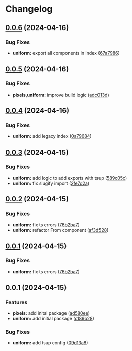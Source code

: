 # Changelog

## [0.0.6](https://github.com/fuf-stack/uniform/compare/uniform-v0.0.5...uniform-v0.0.6) (2024-04-16)


### Bug Fixes

* **uniform:** export all components in index ([67a7986](https://github.com/fuf-stack/uniform/commit/67a798650dd7a1bf26c029bb79a90007f4f05d8f))

## [0.0.5](https://github.com/fuf-stack/uniform/compare/uniform-v0.0.4...uniform-v0.0.5) (2024-04-16)


### Bug Fixes

* **pixels,uniform:** improve build logic ([adc013d](https://github.com/fuf-stack/uniform/commit/adc013df9f12403acb6beeff0891b0f698a78701))

## [0.0.4](https://github.com/fuf-stack/uniform/compare/uniform-v0.0.3...uniform-v0.0.4) (2024-04-16)


### Bug Fixes

* **uniform:** add legacy index ([0a79684](https://github.com/fuf-stack/uniform/commit/0a79684f2aa8ba14071c2c2d1858b8939a3389b6))

## [0.0.3](https://github.com/fuf-stack/uniform/compare/uniform-v0.0.2...uniform-v0.0.3) (2024-04-15)


### Bug Fixes

* **uniform:** add logic to add exports with tsup ([589c05c](https://github.com/fuf-stack/uniform/commit/589c05c910c1cc15334becfc8c18321d0bf36016))
* **uniform:** fix slugify import ([2fe7d2a](https://github.com/fuf-stack/uniform/commit/2fe7d2a4eb0698c7f9ea784188f985e51d1d7620))

## [0.0.2](https://github.com/fuf-stack/uniform/compare/uniform-v0.0.1...uniform-v0.0.2) (2024-04-15)


### Bug Fixes

* **uniform:** fix ts errors ([76b2ba7](https://github.com/fuf-stack/uniform/commit/76b2ba796c991eb0eaf6730428676e45fa6aef5d))
* **uniform:** refactor From component ([af3d528](https://github.com/fuf-stack/uniform/commit/af3d528bd7c1fc8bb6eba33bed74919799707482))

## [0.0.1](https://github.com/fuf-stack/uniform/compare/uniform-v0.0.1...uniform-v0.0.1) (2024-04-15)


### Bug Fixes

* **uniform:** fix ts errors ([76b2ba7](https://github.com/fuf-stack/uniform/commit/76b2ba796c991eb0eaf6730428676e45fa6aef5d))

## 0.0.1 (2024-04-15)


### Features

* **pixels:** add inital package ([ad580ee](https://github.com/fuf-stack/uniform/commit/ad580eec37a2fefc5a61e08ce25c8e0328ba582f))
* **uniform:** add initial package ([c189b28](https://github.com/fuf-stack/uniform/commit/c189b287a83d43f41db715de8a9d5ebe0a558a1d))


### Bug Fixes

* **uniform:** add tsup config ([09d13a8](https://github.com/fuf-stack/uniform/commit/09d13a83d3e69ace8e614402237093fb1c0f037e))
